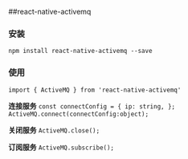 ##react-native-activemq

### 安装
`npm install react-native-activemq --save`

### 使用
`import { ActiveMQ } from 'react-native-activemq'`

**连接服务**
`
const connectConfig = {
    ip: string,
};
`
`ActiveMQ.connect(connectConfig:object);`

**关闭服务**
`ActiveMQ.close();`

**订阅服务**
`ActiveMQ.subscribe();`